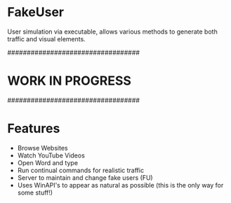 # FakeUser
User simulation via executable, allows various methods to generate both traffic and visual elements.

##################################
# WORK IN PROGRESS
##################################

# Features 
- Browse Websites
- Watch YouTube Videos 
- Open Word and type
- Run continual commands for realistic traffic
- Server to maintain and change fake users (FU)
- Uses WinAPI's to appear as natural as possible (this is the only way for some stuff!)